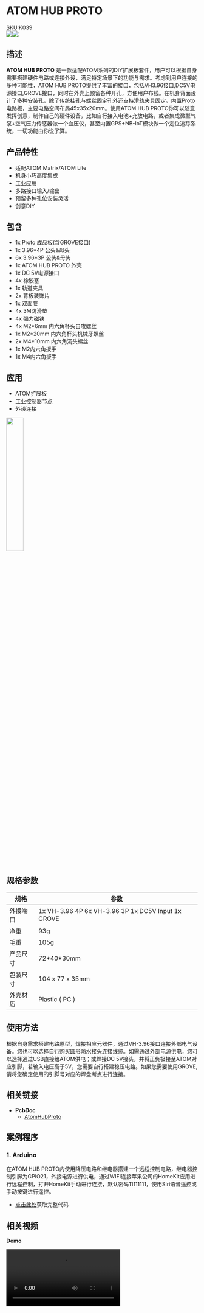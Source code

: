 # ATOM HUB PROTO

<div class="badge badge-pill badge-primary product_sku_tag">SKU:K039</div>

<div class="product_pic"><img src="assets/img/product_pics/atom_base/atomhub/atom_hub_01.webp"><img src="assets/img/product_pics/atom_base/atomhub/atom_hub_02.webp"></div>

## 描述

**ATOM HUB PROTO** 是一款适配ATOM系列的DIY扩展板套件，用户可以根据自身需要搭建硬件电路或连接外设，满足特定场景下的功能与需求。考虑到用户连接的多种可能性，ATOM HUB PROTO提供了丰富的接口，包括VH3.96接口,DC5V电源接口,GROVE接口，同时在外壳上预留各种开孔，方便用户布线。在机身背面设计了多种安装孔，除了传统挂孔与螺丝固定孔外还支持滑轨夹具固定。内置Proto电路板，主要电路空间布局45x35x20mm。使用ATOM HUB PROTO你可以随意发挥创意，制作自己的硬件设备，比如自行接入电池+充放电路，或者集成微型气泵+空气压力传感器做一个血压仪，甚至内置GPS+NB-IoT模块做一个定位追踪系统，一切功能由你说了算。

## 产品特性

- 适配ATOM Matrix/ATOM Lite
- 机身小巧高度集成
- 工业应用
- 多路接口输入/输出
- 预留多种孔位安装灵活
- 创意DIY

## 包含

-  1x Proto 成品板(含GROVE接口)
-  1x 3.96*4P 公头&母头
-  6x 3.96*3P 公头&母头
-  1x ATOM HUB PROTO 外壳
-  1x DC 5V电源接口
-  4x 橡胶塞
-  1x 轨道夹具
-  2x 背板装饰片
-  1x 双面胶
-  4x 3M防滑垫
-  4x 强力磁铁 
-  4x M2*6mm 内六角杯头自攻螺丝
-  1x M2*20mm 内六角杯头机械牙螺丝
-  2x M4*10mm 内六角沉头螺丝
-  1x M2内六角扳手
-  1x M4内六角扳手

## 应用

- ATOM扩展板
- 工业控制器节点
- 外设连接

<img src="assets/img/product_pics/atom_base/atomhub/atom_hub_proto_user.webp" width = 30%>

## 规格参数

<table class="table-1">
    <thead>
    <tr>
        <th>规格</th>
        <th>参数</th>
    </tr>
    </thead>
    <tbody>
        <tr>
            <td>外接端口</td>
            <td>1x VH-3.96 4P 6x VH-3.96 3P 1x DC5V Input 1x GROVE </td>
        </tr>
        <tr>
            <td>净重</td>
            <td>93g</td>
        </tr>
        <tr>
            <td>毛重</td>
            <td>105g</td>
        </tr>
        <tr>
            <td>产品尺寸</td>
            <td>72*40*30mm</td>
        </tr>
        <tr>
            <td>包装尺寸</td>
            <td>104 x 77 x 35mm</td>
        </tr>
        <tr>
            <td>外壳材质</td>
            <td>Plastic ( PC )</td>
        </tr>
     </tbody>
</table>

## 使用方法

根据自身需求搭建电路原型，焊接相应元器件，通过VH-3.96接口连接外部电气设备。您也可以选择自行购买圆形防水接头连接线缆。如需通过外部电源供电，您可以选择通过USB直接给ATOM供电；或焊接DC 5V接头，并将正负极接至ATOM对应引脚，若输入电压高于5V，您需要自行搭建稳压电路。如果您需要使用GROVE,请将您确定使用的引脚号对应的焊盘断点进行连接。

## 相关链接

-  **PcbDoc** 
    - [AtomHubProto](https://github.com/m5stack/m5-structural-design-file/blob/master/PCB/AtomHubProto.PcbDoc)

## 案例程序

### 1. Arduino

在ATOM HUB PROTO内使用降压电路和继电器搭建一个远程控制电路，继电器控制引脚为GPIO21，外接电源进行供电，通过WIFI连接苹果公司的HomeKit应用进行远程控制，打开HomeKit手动进行连接，默认密码11111111，使用Siri语音遥控或手动按键进行遥控。

- [点击此处](https://github.com/m5stack/M5-ProductExampleCodes/tree/master/AtomBase/AtomHub/Arduino_LED_Hap)获取完整代码

## 相关视频

**Demo**

<video class="video_size" controls>
    <source src="https://m5stack.oss-cn-shenzhen.aliyuncs.com/video/Product_example_video/AtomBase/ATOM_HUB_PROTO.mp4" type="video/mp4" >
</video>

<script>

   var purchase_link = 'https://m5stack.com/collections/m5-atom/products/atom-hub-proto-kit';

   var quickstart_link = '';

   anchor_search(purchase_link);
   scrollFunc();

</script>

